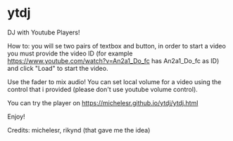 ytdj
====

DJ with Youtube Players!

How to: you will se two pairs of textbox and button, in order to start a video you must provide the video ID (for example https://www.youtube.com/watch?v=An2a1_Do_fc has An2a1_Do_fc as ID) and click "Load" to start the video. 

Use the fader to mix audio! You can set local volume for a video using the control that i provided (please don't use youtube volume control).  

You can try the player on https://michelesr.github.io/ytdj/ytdj.html

Enjoy!

Credits: michelesr, rikynd (that gave me the idea)
